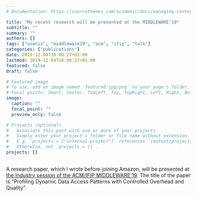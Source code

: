```yaml
---
# Documentation: https://sourcethemes.com/academic/docs/managing-content/

title: "My recent research will be presented at the MIDDLEWARE'19"
subtitle: ""
summary: ""
authors: []
tags: ["usenix", "middleware19", "acm", "ifip", "talk"]
categories: ["publications"]
date: 2019-12-04T18:00:27+01:00
lastmod: 2019-12-04T18:00:27+01:00
featured: false
draft: false

# Featured image
# To use, add an image named `featured.jpg/png` to your page's folder.
# Focal points: Smart, Center, TopLeft, Top, TopRight, Left, Right, BottomLeft, Bottom, BottomRight.
image:
  caption: ""
  focal_point: ""
  preview_only: false

# Projects (optional).
#   Associate this post with one or more of your projects.
#   Simply enter your project's folder or file name without extension.
#   E.g. `projects = ["internal-project"]` references `content/project/deep-learning/index.md`.
#   Otherwise, set `projects = []`.
projects: []
---
```


A research paper, which I wrote before joining Amazon, will be presented at
[the Industry session of the ACM/IFIP
MIDDLEWARE'19](https://2019.middleware-conference.org/acceptedIndustry.html).
The title of the paper is "Profiling Dynamic Data Access Patterns with
Controlled Overhead and Quality".
